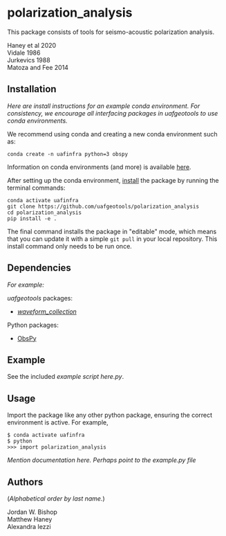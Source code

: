 polarization_analysis
=============
This package consists of tools for seismo-acoustic polarization analysis.

Haney et al 2020 <br>
Vidale 1986 <br>
Jurkevics 1988 <br>
Matoza and Fee 2014 <br>

Installation
---------------

*Here are install instructions for an example conda environment. For consistency, we encourage all interfacing packages in uafgeotools to use conda environments.*

We recommend using conda and creating a new conda environment such as:
```
conda create -n uafinfra python=3 obspy
```
Information on conda environments (and more) is available [here](https://docs.conda.io/projects/conda/en/latest/user-guide/tasks/manage-environments.html).

After setting up the conda environment, [install](https://pip.pypa.io/en/latest/reference/pip_install/#editable-installs) the package by running the terminal commands:
```
conda activate uafinfra
git clone https://github.com/uafgeotools/polarization_analysis
cd polarization_analysis
pip install -e .
```
The final command installs the package in "editable" mode, which means that you
can update it with a simple `git pull` in your local repository. This install
command only needs to be run once.


Dependencies
--------------------
*For example:*

_uafgeotools_ packages:
* [_waveform_collection_](https://github.com/uafgeotools/waveform_collection)

Python packages:
* [ObsPy](http://docs.obspy.org/)


Example
-----------
See the included *example script here.py*.


Usage
---------
Import the package like any other python package, ensuring the correct environment
is active. For example,
```
$ conda activate uafinfra
$ python
>>> import polarization_analysis
```
*Mention documentation here. Perhaps point to the example.py file*

Authors
-------

(_Alphabetical order by last name._)

Jordan W. Bishop <br>
Matthew Haney <br>
Alexandra Iezzi <br>
